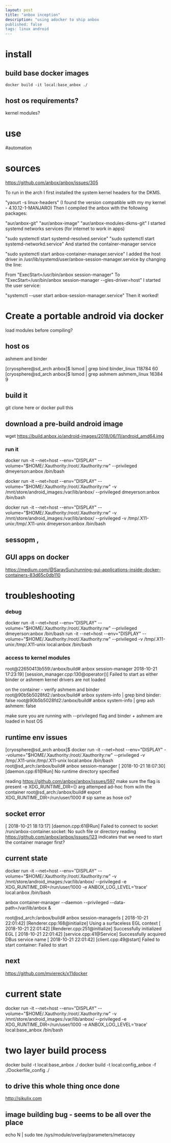 ```yaml
---
layout: post
title: "anbox inception"
description: "using adocker to ship anbox
published: false
tags: linux android
---
```

# install


## build base docker images
    docker build -it local:base_anbox ./

## host os requirements?
kernel modules?


# use

#automation

# sources
https://github.com/anbox/anbox/issues/305



To run in the arch I first installed the system kernel headers for the DKMS.

"yaourt -s linux-headers" (I found the version compatible with my my kernel - 4.10.12-1-MANJARO)
Then I compiled the anbox with the following packages:

"aur/anbox-git"
"aur/anbox-image"
"aur/anbox-modules-dkms-git"
I started systemd networks services (for internet to work in apps)

"sudo systemctl start systemd-resolved.service"
"sudo systemctl start systemd-networkd.service"
And started the container-manager service

"sudo systemctl start anbox-container-manager.service"
I added the host driver in /usr/lib/systemd/user/anbox-session-manager.service by changing the line:

From "ExecStart=/usr/bin/anbox session-manager"
To "ExecStart=/usr/bin/anbox session-manager --gles-driver=host"
I started the user service:

"systemctl --user start anbox-session-manager.service"
Then it worked!


# Create a portable android via docker

load modules before compiling?
## host os
ashmem and binder

[cryosphere@sd_arch anbox]$ lsmod | grep bind
binder_linux          118784  60
[cryosphere@sd_arch anbox]$ lsmod | grep ashmem
ashmem_linux           16384  9


## build it

git clone here or docker pull this

## download a pre-build android image

wget https://build.anbox.io/android-images/2018/06/11/android_amd64.img


### run it

docker run -it --net=host --env="DISPLAY" --volume="$HOME/.Xauthority:/root/.Xauthority:rw"  --privileged  dmeyerson:anbox /bin/bash


docker run -it --net=host --env="DISPLAY" --volume="$HOME/.Xauthority:/root/.Xauthority:rw"  -v /mnt/store/android_images:/var/lib/anbox/ --privileged  dmeyerson:anbox /bin/bash

docker run -it --net=host --env="DISPLAY" --volume="$HOME/.Xauthority:/root/.Xauthority:rw"  -v /mnt/store/android_images:/var/lib/anbox/ --privileged  -v /tmp/.X11-unix:/tmp/.X11-unix dmeyerson:anbox /bin/bash

## sessopm ,
## GUI apps on docker
https://medium.com/@SaravSun/running-gui-applications-inside-docker-containers-83d65c0db110




##
# troubleshooting
### debug
docker run -it --net=host --env="DISPLAY" --volume="$HOME/.Xauthority:/root/.Xauthority:rw"  --privileged  dmeyerson:anbox /bin/bash run -it --net=host --env="DISPLAY" --volume="$HOME/.Xauthority:/root/.Xauthority:rw"  --privileged  -v /tmp/.X11-unix:/tmp/.X11-unix local:anbox /bin/bash




### access to kernel modules
root@22650413b559:/anbox/build# anbox session-manager
 2018-10-21 17:23:19] [session_manager.cpp:130@operator()] Failed to start as either binder or ashmem kernel drivers are not loaded

on the container - verify ashmem and binder
root@90b5b5028fd2:/anbox/build# anbox system-info | grep bind
  binder: false
root@90b5b5028fd2:/anbox/build# anbox system-info | grep ash 
  ashmem: false

make sure you are running with --privileged  flag and binder + ashmem are loaded in host OS

## runtime env issues
[cryosphere@sd_arch anbox]$ docker run -it --net=host --env="DISPLAY" --volume="$HOME/.Xauthority:/root/.Xauthority:rw"  --privileged  -v /tmp/.X11-unix:/tmp/.X11-unix local:anbox /bin/bash
root@sd_arch:/anbox/build# anbox session-manager
[ 2018-10-21 18:07:30] [daemon.cpp:61@Run] No runtime directory specified

reading https://github.com/anbox/anbox/issues/597
make sure the flag is present -e XDG_RUNTIME_DIR={} arg
attemped ad-hoc from w/in the container
root@sd_arch:/anbox/build# export XDG_RUNTIME_DIR=/run/user/1000 # sip same as hose os?


## socket error
[ 2018-10-21 18:13:17] [daemon.cpp:61@Run] Failed to connect to socket /run/anbox-container.socket: No such file or directory
reading https://github.com/anbox/anbox/issues/123
 indicates that we need to start the container manager first?

## current state
docker run -it --net=host --env="DISPLAY" --volume="$HOME/.Xauthority:/root/.Xauthority:rw"  -v /mnt/store/android_images:/var/lib/anbox/ --privileged -e XDG_RUNTIME_DIR=/run/user/1000 -e ANBOX_LOG_LEVEL='trace' local:anbox /bin/bash

anbox container-manager --daemon --privileged --data-path=/var/lib/anbox &

root@sd_arch:/anbox/build# anbox session-managerls
[ 2018-10-21 22:01:42] [Renderer.cpp:168@initialize] Using a surfaceless EGL context
[ 2018-10-21 22:01:42] [Renderer.cpp:251@initialize] Successfully initialized EGL
[ 2018-10-21 22:01:42] [service.cpp:41@Service] Successfully acquired DBus service name
[ 2018-10-21 22:01:42] [client.cpp:49@start] Failed to start container: Failed to start

 ## next 
 https://github.com/mviereck/x11docker


# current state
docker run -it --net=host --env="DISPLAY" --volume="$HOME/.Xauthority:/root/.Xauthority:rw"  -v /mnt/store/android_images:/var/lib/anbox/ --privileged -e XDG_RUNTIME_DIR=/run/user/1000 -e ANBOX_LOG_LEVEL='trace' local:base_anbox /bin/bash 

# two layer build process
docker build -t local:base_anbox ./
docker build -t local:config_anbox -f ./Dockerfile_config ./


## to drive this whole thing once done
http://sikulix.com

## image building bug - seems to be all over the place
echo N | sudo tee /sys/module/overlay/parameters/metacopy